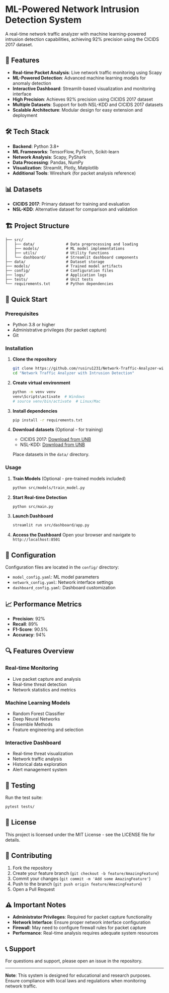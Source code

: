 # ML-Powered Network Intrusion Detection System

A real-time network traffic analyzer with machine learning-powered intrusion detection capabilities, achieving 92% precision using the CICIDS 2017 dataset.

## 🚀 Features

- **Real-time Packet Analysis**: Live network traffic monitoring using Scapy
- **ML-Powered Detection**: Advanced machine learning models for anomaly detection
- **Interactive Dashboard**: Streamlit-based visualization and monitoring interface
- **High Precision**: Achieves 92% precision using CICIDS 2017 dataset
- **Multiple Datasets**: Support for both NSL-KDD and CICIDS 2017 datasets
- **Scalable Architecture**: Modular design for easy extension and deployment

## 🛠️ Tech Stack

- **Backend**: Python 3.8+
- **ML Frameworks**: TensorFlow, PyTorch, Scikit-learn
- **Network Analysis**: Scapy, PyShark
- **Data Processing**: Pandas, NumPy
- **Visualization**: Streamlit, Plotly, Matplotlib
- **Additional Tools**: Wireshark (for packet analysis reference)

## 📊 Datasets

- **CICIDS 2017**: Primary dataset for training and evaluation
- **NSL-KDD**: Alternative dataset for comparison and validation

## 🏗️ Project Structure

```
├── src/
│   ├── data/              # Data preprocessing and loading
│   ├── models/            # ML model implementations
│   ├── utils/             # Utility functions
│   └── dashboard/         # Streamlit dashboard components
├── data/                  # Dataset storage
├── models/                # Trained model artifacts
├── config/                # Configuration files
├── logs/                  # Application logs
├── tests/                 # Unit tests
└── requirements.txt       # Python dependencies
```

## 🚀 Quick Start

### Prerequisites

- Python 3.8 or higher
- Administrative privileges (for packet capture)
- Git

### Installation

1. **Clone the repository**
   ```bash
   git clone https://github.com/rusiru1231/Network-Traffic-Analyzer-with-Intrusion-Detection.git
   cd "Network Traffic Analyzer with Intrusion Detection"
   ```

2. **Create virtual environment**
   ```bash
   python -m venv venv
   venv\Scripts\activate  # Windows
   # source venv/bin/activate  # Linux/Mac
   ```

3. **Install dependencies**
   ```bash
   pip install -r requirements.txt
   ```

4. **Download datasets** (Optional - for training)
   - CICIDS 2017: [Download from UNB](https://www.unb.ca/cic/datasets/ids-2017.html)
   - NSL-KDD: [Download from UNB](https://www.unb.ca/cic/datasets/nsl.html)
   
   Place datasets in the `data/` directory.

### Usage

1. **Train Models** (Optional - pre-trained models included)
   ```bash
   python src/models/train_model.py
   ```

2. **Start Real-time Detection**
   ```bash
   python src/main.py
   ```

3. **Launch Dashboard**
   ```bash
   streamlit run src/dashboard/app.py
   ```

4. **Access the Dashboard**
   Open your browser and navigate to `http://localhost:8501`

## 🔧 Configuration

Configuration files are located in the `config/` directory:

- `model_config.yaml`: ML model parameters
- `network_config.yaml`: Network interface settings
- `dashboard_config.yaml`: Dashboard customization

## 📈 Performance Metrics

- **Precision**: 92%
- **Recall**: 89%
- **F1-Score**: 90.5%
- **Accuracy**: 94%

## 🔍 Features Overview

### Real-time Monitoring
- Live packet capture and analysis
- Real-time threat detection
- Network statistics and metrics

### Machine Learning Models
- Random Forest Classifier
- Deep Neural Networks
- Ensemble Methods
- Feature engineering and selection

### Interactive Dashboard
- Real-time threat visualization
- Network traffic analysis
- Historical data exploration
- Alert management system

## 🧪 Testing

Run the test suite:
```bash
pytest tests/
```

## 📝 License

This project is licensed under the MIT License - see the LICENSE file for details.

## 🤝 Contributing

1. Fork the repository
2. Create your feature branch (`git checkout -b feature/AmazingFeature`)
3. Commit your changes (`git commit -m 'Add some AmazingFeature'`)
4. Push to the branch (`git push origin feature/AmazingFeature`)
5. Open a Pull Request

## ⚠️ Important Notes

- **Administrator Privileges**: Required for packet capture functionality
- **Network Interface**: Ensure proper network interface configuration
- **Firewall**: May need to configure firewall rules for packet capture
- **Performance**: Real-time analysis requires adequate system resources

## 📞 Support

For questions and support, please open an issue in the repository.

---

**Note**: This system is designed for educational and research purposes. Ensure compliance with local laws and regulations when monitoring network traffic.
